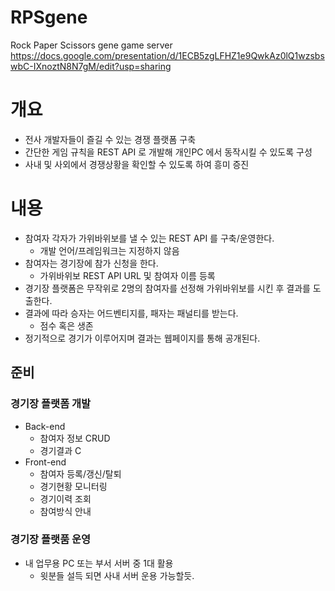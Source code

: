 # RPSgene
Rock Paper Scissors gene game server
https://docs.google.com/presentation/d/1ECB5zgLFHZ1e9QwkAz0lQ1wzsbswbC-IXnoztN8N7gM/edit?usp=sharing

# 개요
- 전사 개발자들이 즐길 수 있는 경쟁 플랫폼 구축
- 간단한 게임 규칙을 REST API 로 개발해 개인PC 에서 동작시킬 수 있도록 구성
- 사내 및 사외에서 경쟁상황을 확인할 수 있도록 하여 흥미 증진
# 내용
- 참여자 각자가 가위바위보를 낼 수 있는 REST API 를 구축/운영한다.
  - 개발 언어/프레임워크는 지정하지 않음
- 참여자는 경기장에 참가 신청을 한다.
  - 가위바위보 REST API URL 및 참여자 이름 등록
- 경기장 플랫폼은 무작위로 2명의 참여자를 선정해 가위바위보를 시킨 후 결과를 도출한다.
- 결과에 따라 승자는 어드벤티지를, 패자는 패널티를 받는다.
  - 점수 혹은 생존
- 정기적으로 경기가 이루어지며 결과는 웹페이지를 통해 공개된다.
## 준비
### 경기장 플랫폼 개발
- Back-end
  - 참여자 정보 CRUD
  - 경기결과 C
- Front-end   
  - 참여자 등록/갱신/탈퇴
  - 경기현황 모니터링
  - 경기이력 조회
  - 참여방식 안내
### 경기장 플랫품 운영
- 내 업무용 PC 또는 부서 서버 중 1대 활용
  - 윗분들 설득 되면 사내 서버 운용 가능할듯.
